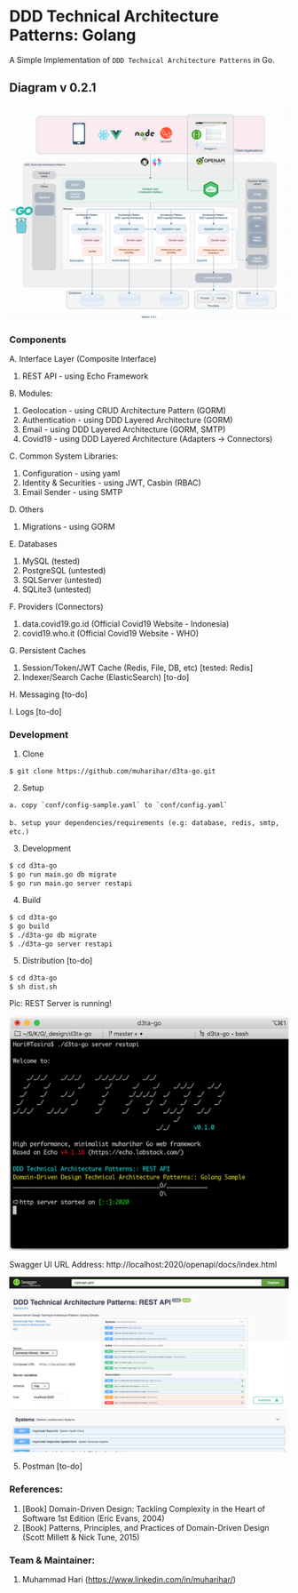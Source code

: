 # DDD Technical Architecture Patterns: Golang

A Simple Implementation of `DDD Technical Architecture Patterns` in Go.

## Diagram v 0.2.1

![DDD-Technical-Architecture-Patterns-Golang-0.2.1](docs/img/DDD-Technical-Architecture-Patterns-Golang-0.2.1.png)

### Components

A. Interface Layer (Composite Interface)

1. REST API - using Echo Framework

B. Modules:

1. Geolocation - using CRUD Architecture Pattern (GORM)
2. Authentication - using DDD Layered Architecture (GORM)
3. Email - using DDD Layered Architecture (GORM, SMTP)
4. Covid19 - using DDD Layered Architecture (Adapters -> Connectors)

C. Common System Libraries:

1. Configuration - using yaml
2. Identity & Securities - using JWT, Casbin (RBAC)
3. Email Sender - using SMTP

D. Others

1. Migrations - using GORM

E. Databases

1. MySQL (tested)
2. PostgreSQL (untested)
3. SQLServer (untested)
4. SQLite3 (untested)

F. Providers (Connectors)

1. data.covid19.go.id (Official Covid19 Website - Indonesia)
2. covid19.who.it (Official Covid19 Website - WHO)

G. Persistent Caches

1. Session/Token/JWT Cache (Redis, File, DB, etc) [tested: Redis]
2. Indexer/Search Cache (ElasticSearch) [to-do]

H. Messaging [to-do]

I. Logs [to-do]

### Development

1. Clone

```shell
$ git clone https://github.com/muharihar/d3ta-go.git
```

2. Setup

```
a. copy `conf/config-sample.yaml` to `conf/config.yaml`

b. setup your dependencies/requirements (e.g: database, redis, smtp, etc.)
```

3. Development

```shell
$ cd d3ta-go
$ go run main.go db migrate
$ go run main.go server restapi
```

4. Build

```shell
$ cd d3ta-go
$ go build
$ ./d3ta-go db migrate
$ ./d3ta-go server restapi
```

5. Distribution [to-do]

```shell
$ cd d3ta-go
$ sh dist.sh
```

Pic: REST Server is running!

![Server-REST-01.png](docs/img/Server-REST-01.png)

Swagger UI URL Address: http://localhost:2020/openapi/docs/index.html

![Swagger-ui-01.png](docs/img/Swagger-ui-01.png)

5. Postman [to-do]

### References:

1. [Book] Domain-Driven Design: Tackling Complexity in the Heart of Software 1st Edition (Eric Evans, 2004)
2. [Book] Patterns, Principles, and Practices of Domain-Driven Design (Scott Millett & Nick Tune, 2015)

### Team & Maintainer:

1. Muhammad Hari (https://www.linkedin.com/in/muharihar/)
